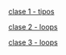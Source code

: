 [clase 1 - tipos](https://colab.research.google.com/github/qsebas/clases-python/blob/main/clases/Curso_Python_clase_1.ipynb)

<!--
ejerciocio 5
    palabra = max(texto.replace(".", "").replace(",", "").split(), key=len)
    return palabra, texto.replace(palabra, palabra.upper())
-->


[clase 2 - loops](https://colab.research.google.com/github/qsebas/clases-python/blob/main/clases/Curso_Python_clase_2.ipynb)

<!--

def ejercicio_1(texto):
  # return ""
  if texto:
    conectores = ["a", "al", "en", "el", "la", "los", "las", "de", "del"]
    acrónimo = "".join([x[0].lower() if x in conectores else x[0].upper() for x in texto.split()])
    return acrónimo[0].upper() + acrónimo[1:]
  else:
    return ""
  

print("Prueba ejercicio 1:", ejercicio_1("volver al futuro"))

def ejercicio_2(numero):
  # return ""
  if numero:
    positivos = [1] + [i for i in range(2, (abs(numero) // 2) + 1) if numero % i == 0] + [abs(numero)]
    result = set()
    for x in positivos:
      result.add(x)
      result.add(-x)
    return result

print("Prueba ejercicio 2:", ejercicio_2(15))

def ejercicio_3(lista):
  # return (None, None)
  return [(e, lista.count(e)) for e in {x for x in lista }]

print("Prueba ejercicio 3:", ejercicio_3([3, 4, 3]))


def ejercicio_4(lista):
  # return (None, None)
  from functools import reduce
  return reduce(lambda x, y: (y if x[0] is None else max(x[0], y), y if x[1] is None else min(x[1], y)), lista, (None, None))

print("Prueba ejercicio 4:", ejercicio_4([44, -33, 11, 22, 0, 42, 47, 12, 14]))

-->

[clase 3 - loops](https://colab.research.google.com/github/qsebas/clases-python/blob/main/clases/Curso_Python_clase_3.ipynb)
